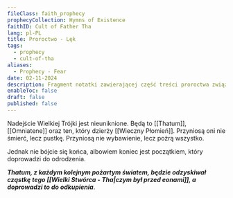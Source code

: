 ```yaml
---
fileClass: faith_prophecy
prophecyCollection: Hymns of Existence
faithID: Cult of Father Tha
lang: pl-PL
title: Proroctwo - Lęk
tags:
  - prophecy
  - cult-of-tha
aliases:
  - Prophecy - Fear
date: 02-11-2024
description: Fragment notatki zawierającej część treści proroctwa związanego z Kultem Wielkiego Tha.
enableToc: false
draft: false
published: false
---
```

Nadejście Wielkiej Trójki jest nieuniknione. Będą to [[Thatum]], [[Omniatene]] oraz ten, który dzierży [[Wieczny Płomień]]. Przyniosą oni nie śmierć, lecz pustkę. Przyniosą nie wybawienie, lecz pożrą wszystko.

Jednak nie bójcie się końca, albowiem koniec jest początkiem, który doprowadzi do odrodzenia.

***Thatum, z każdym kolejnym pożartym światem, będzie odzyskiwał cząstkę tego [[Wielki Stwórca - Tha|czym był przed eonami]], a doprowadzi to do odkupienia***.




